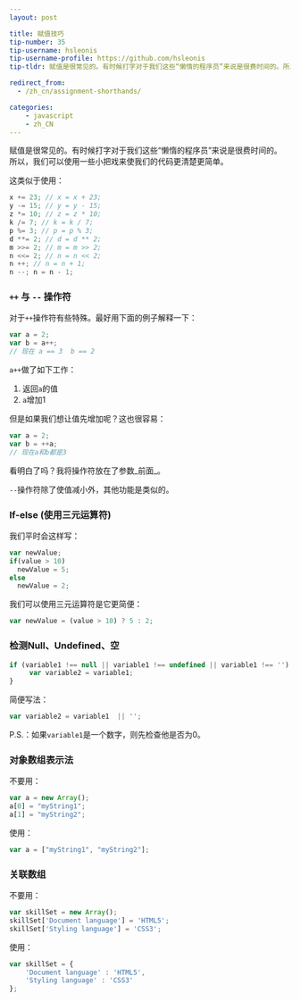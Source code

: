```yaml
---
layout: post

title: 赋值技巧
tip-number: 35
tip-username: hsleonis
tip-username-profile: https://github.com/hsleonis
tip-tldr: 赋值是很常见的。有时候打字对于我们这些“懒惰的程序员”来说是很费时间的。所以，我们可以使用一些小把戏来使我们的代码更清楚更简单。

redirect_from:
  - /zh_cn/assignment-shorthands/

categories:
    - javascript
    - zh_CN
---
```


赋值是很常见的。有时候打字对于我们这些“懒惰的程序员”来说是很费时间的。
所以，我们可以使用一些小把戏来使我们的代码更清楚更简单。

这类似于使用：

```js
x += 23; // x = x + 23;
y -= 15; // y = y - 15;
z *= 10; // z = z * 10;
k /= 7; // k = k / 7;
p %= 3; // p = p % 3;
d **= 2; // d = d ** 2;
m >>= 2; // m = m >> 2;
n <<= 2; // n = n << 2;
n ++; // n = n + 1;
n --; n = n - 1;

```

### `++` 与 `--` 操作符

对于`++`操作符有些特殊。最好用下面的例子解释一下：

```js
var a = 2;
var b = a++;
// 现在 a == 3  b == 2
```

`a++`做了如下工作：
  1. 返回`a`的值
  2. `a`增加1

但是如果我们想让值先增加呢？这也很容易：

```js
var a = 2;
var b = ++a;
// 现在a和b都是3
```

看明白了吗？我将操作符放在了参数_前面_。

`--`操作符除了使值减小外，其他功能是类似的。

### If-else (使用三元运算符)

我们平时会这样写：

```js
var newValue;
if(value > 10) 
  newValue = 5;
else
  newValue = 2;
```

我们可以使用三元运算符是它更简便：

```js
var newValue = (value > 10) ? 5 : 2;
```

### 检测Null、Undefined、空

```js
if (variable1 !== null || variable1 !== undefined || variable1 !== '') {
     var variable2 = variable1;
}
```

简便写法：

```js
var variable2 = variable1  || '';
```

P.S.：如果`variable1`是一个数字，则先检查他是否为0。

### 对象数组表示法

不要用：

```js
var a = new Array();
a[0] = "myString1";
a[1] = "myString2";
```

使用：

```js
var a = ["myString1", "myString2"];
```

### 关联数组

不要用：

```js
var skillSet = new Array();
skillSet['Document language'] = 'HTML5';
skillSet['Styling language'] = 'CSS3';
```

使用：

```js
var skillSet = {
    'Document language' : 'HTML5', 
    'Styling language' : 'CSS3'
};
```
